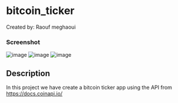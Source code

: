 # bitcoin_ticker
Created by: Raouf meghaoui

### Screenshot
![image](https://user-images.githubusercontent.com/72553155/200659212-d609621c-08e5-4f67-84d5-9ecd291d47c2.png)
![image](https://user-images.githubusercontent.com/72553155/200659444-08a537a1-0ad7-42c8-bac5-b2a91968bd0e.png)
![image](https://user-images.githubusercontent.com/72553155/200659688-7d7231f0-ff3f-4c58-a65a-fc7390d35735.png)


## Description
In this project we have create a bitcoin ticker app using the API from https://docs.coinapi.io/
